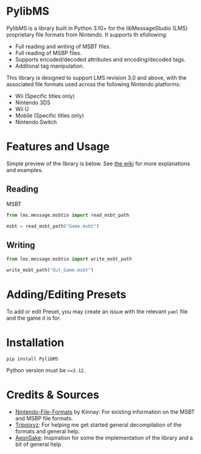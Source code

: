 # PylibMS
PylibMS is a library built in Python 3.10+ for the libMessageStudio (LMS) proprietary file formats from Nintendo. It supports th efollowing:

* Full reading and writing of MSBT files.
* Full reading of MSBP files.
* Supports encoded/decoded attributes and encoding/decoded tags.
* Additonal tag manipulation.

This library is designed to support LMS revision 3.0 and above, with the associated file formats used across the following Nintendo platforms:
* Wii (Specific titles only)
* Nintendo 3DS
* Wii U
* Mobile (Specific titles only)
* Nintendo Switch

# Features and Usage
Simple preview of the library is below. See [the wiki](https://github.com/AbdyyEee/PylibMS/wiki) for more explanations and examples.
## Reading 
MSBT
```py
from lms.message.msbtio import read_msbt_path

msbt = read_msbt_path("Game.msbt")
```
## Writing 
```py
from lms.message.msbtio import write_msbt_path

write_msbt_path("Out_Game.msbt")
```
# Adding/Editing Presets
To add or edit Preset, you may create an issue with the relevant `yaml` file and the game it is for. 

# Installation
```
pip install PylibMS
```

Python version must be `>=3.12.`
# Credits & Sources
* [Nintendo-File-Formats](https://nintendo-formats.com) by Kinnay: For existing information on the MSBT and MSBP file formats.
* [Trippixyz](https://github.com/Trippixyz): For helping me get started general decompilation of the formats and general help.
* [AeonSake](https://github.com/AeonSake): Inspiration for some the implementation of the library and a bit of general help.
